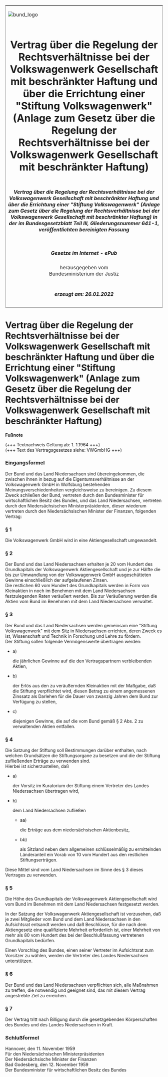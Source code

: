 <span id="DECKBLATT.html"></span>

<table border="0" frame="border" width="100%">

<tr valign="top">

<td align="left">

![bund\_logo](BfJ_2021_Web_de_de.gif)

</td>

<td align="right">

 

</td>

</tr>

<tr align="center" valign="middle">

<td colspan="2">

# Vertrag über die Regelung der Rechtsverhältnisse bei der Volkswagenwerk Gesellschaft mit beschränkter Haftung und über die Errichtung einer "Stiftung Volkswagenwerk" (Anlage zum Gesetz über die Regelung der Rechtsverhältnisse bei der Volkswagenwerk Gesellschaft mit beschränkter Haftung)

</td>

</tr>

<tr align="center" valign="middle">

<td colspan="2">

##### Vertrag über die Regelung der Rechtsverhältnisse bei der Volkswagenwerk Gesellschaft mit beschränkter Haftung und über die Errichtung einer "Stiftung Volkswagenwerk" (Anlage zum Gesetz über die Regelung der Rechtsverhältnisse bei der Volkswagenwerk Gesellschaft mit beschränkter Haftung) in der im Bundesgesetzblatt Teil III, Gliederungsnummer 641-1, veröffentlichten bereinigten Fassung

</td>

</tr>

<tr align="center" valign="middle">

<td colspan="2">

  
  

##### Gesetze im Internet - ePub  
  
herausgegeben vom  
Bundesministerium der Justiz

</td>

</tr>

<tr align="center" valign="bottom">

<td colspan="2">

  
  

##### erzeugt am: 26.01.2022

</td>

</tr>

</table>

<span id="BJNR003020960.html"></span>

# Vertrag über die Regelung der Rechtsverhältnisse bei der Volkswagenwerk Gesellschaft mit beschränkter Haftung und über die Errichtung einer "Stiftung Volkswagenwerk" (Anlage zum Gesetz über die Regelung der Rechtsverhältnisse bei der Volkswagenwerk Gesellschaft mit beschränkter Haftung)

<div>

  
**Fußnote**

<div class="jnhtml">

<div>

<div class="jurAbsatz">

(+++ Textnachweis Geltung ab: 1. 1.1964 +++)  
(+++ Text des Vertragsgesetzes siehe: VWGmbHG +++)

</div>

</div>

</div>

</div>

<span id="BJNR003020960BJNE000100314.html"></span>

### Eingangsformel  

<div>

<div class="jnhtml">

<div>

<div class="jurAbsatz">

Der Bund und das Land Niedersachsen sind übereingekommen, die zwischen
ihnen in bezug auf die Eigentumsverhältnisse an der Volkswagenwerk GmbH
in Wolfsburg bestehenden Meinungsverschiedenheiten vergleichsweise zu
bereinigen. Zu diesem Zweck schließen der Bund, vertreten durch den
Bundesminister für wirtschaftlichen Besitz des Bundes, und das Land
Niedersachsen, vertreten durch den Niedersächsischen
Ministerpräsidenten, dieser wiederum vertreten durch den
Niedersächsischen Minister der Finanzen, folgenden Vertrag:

</div>

</div>

</div>

</div>

<span id="BJNR003020960BJNE000200314.html"></span>

### § 1  

<div>

<div class="jnhtml">

<div>

<div class="jurAbsatz">

Die Volkswagenwerk GmbH wird in eine Aktiengesellschaft umgewandelt.

</div>

</div>

</div>

</div>

<span id="BJNR003020960BJNE000300314.html"></span>

### § 2  

<div>

<div class="jnhtml">

<div>

<div class="jurAbsatz">

Der Bund und das Land Niedersachsen erhalten je 20 vom Hundert des
Grundkapitals der Volkswagenwerk Aktiengesellschaft und je zur Hälfte
die bis zur Umwandlung von der Volkswagenwerk GmbH ausgeschütteten
Gewinne einschließlich der aufgelaufenen Zinsen.  
Die restlichen 60 vom Hundert des Grundkapitals werden in Form von
Kleinaktien in noch im Benehmen mit dem Land Niedersachsen
festzulegenden Raten veräußert werden. Bis zur Veräußerung werden die
Aktien vom Bund im Benehmen mit dem Land Niedersachsen verwaltet.

</div>

</div>

</div>

</div>

<span id="BJNR003020960BJNE000400314.html"></span>

### § 3  

<div>

<div class="jnhtml">

<div>

<div class="jurAbsatz">

Der Bund und das Land Niedersachsen werden gemeinsam eine "Stiftung
Volkswagenwerk" mit dem Sitz in Niedersachsen errichten, deren Zweck es
ist, Wissenschaft und Technik in Forschung und Lehre zu fördern.  
Der Stiftung sollen folgende Vermögenswerte übertragen werden:

  - a)
    
    <div style="">
    
    die jährlichen Gewinne auf die den Vertragspartnern verbleibenden
    Aktien,
    
    </div>

  - b)
    
    <div style="">
    
    der Erlös aus den zu veräußernden Kleinaktien mit der Maßgabe, daß
    die Stiftung verpflichtet wird, diesen Betrag zu einem angemessenen
    Zinssatz als Darlehen für die Dauer von zwanzig Jahren dem Bund zur
    Verfügung zu stellen,
    
    </div>

  - c)
    
    <div style="">
    
    diejenigen Gewinne, die auf die vom Bund gemäß § 2 Abs. 2 zu
    verwaltenden Aktien entfallen.
    
    </div>

</div>

</div>

</div>

</div>

<span id="BJNR003020960BJNE000500314.html"></span>

### § 4  

<div>

<div class="jnhtml">

<div>

<div class="jurAbsatz">

Die Satzung der Stiftung soll Bestimmungen darüber enthalten, nach
welchen Grundsätzen die Stiftungsorgane zu besetzen und die der Stiftung
zufließenden Erträge zu verwenden sind.  
Hierbei ist sicherzustellen, daß

  - a)
    
    <div style="">
    
    der Vorsitz im Kuratorium der Stiftung einem Vertreter des Landes
    Niedersachsen übertragen wird,
    
    </div>

  - b)
    
    <div style="">
    
    dem Land Niedersachsen zufließen
    
      - aa)
        
        <div style="">
        
        die Erträge aus dem niedersächsischen Aktienbesitz,
        
        </div>
    
      - bb)
        
        <div style="">
        
        als Sitzland neben dem allgemeinen schlüsselmäßig zu
        ermittelnden Länderanteil ein Vorab von 10 vom Hundert aus den
        restlichen Stiftungserträgen.
        
        </div>
    
    </div>

Diese Mittel sind vom Land Niedersachsen im Sinne des § 3 dieses
Vertrages zu verwenden.

</div>

</div>

</div>

</div>

<span id="BJNR003020960BJNE000600314.html"></span>

### § 5  

<div>

<div class="jnhtml">

<div>

<div class="jurAbsatz">

Die Höhe des Grundkapitals der Volkswagenwerk Aktiengesellschaft wird
vom Bund im Benehmen mit dem Land Niedersachsen festgesetzt werden.

</div>

<div class="jurAbsatz">

In der Satzung der Volkswagenwerk Aktiengesellschaft ist vorzusehen, daß
je zwei Mitglieder vom Bund und dem Land Niedersachsen in den
Aufsichtsrat entsandt werden und daß Beschlüsse, für die nach dem
Aktiengesetz eine qualifizierte Mehrheit erforderlich ist, einer
Mehrheit von mehr als 80 vom Hundert des bei der Beschlußfassung
vertretenen Grundkapitals bedürfen.

</div>

<div class="jurAbsatz">

Einen Vorschlag des Bundes, einen seiner Vertreter im Aufsichtsrat zum
Vorsitzer zu wählen, werden die Vertreter des Landes Niedersachsen
unterstützen.

</div>

</div>

</div>

</div>

<span id="BJNR003020960BJNE000700314.html"></span>

### § 6  

<div>

<div class="jnhtml">

<div>

<div class="jurAbsatz">

Der Bund und das Land Niedersachsen verpflichten sich, alle Maßnahmen zu
treffen, die notwendig und geeignet sind, das mit diesem Vertrag
angestrebte Ziel zu erreichen.

</div>

</div>

</div>

</div>

<span id="BJNR003020960BJNE000800314.html"></span>

### § 7  

<div>

<div class="jnhtml">

<div>

<div class="jurAbsatz">

Der Vertrag tritt nach Billigung durch die gesetzgebenden Körperschaften
des Bundes und des Landes Niedersachsen in Kraft.

</div>

</div>

</div>

</div>

<span id="BJNR003020960BJNE000900314.html"></span>

### Schlußformel  

<div>

<div class="jnhtml">

<div>

<div class="jurAbsatz">

Hannover, den 11. November 1959  
<span class="SP">Für den Niedersächsischen Ministerpräsidenten</span>  
<span class="SP">Der Niedersächsische Minister der Finanzen</span>  
Bad Godesberg, den 12. November 1959  
<span class="SP">Der Bundesminister für wirtschaftlichen Besitz des
Bundes</span>

</div>

</div>

</div>

</div>
